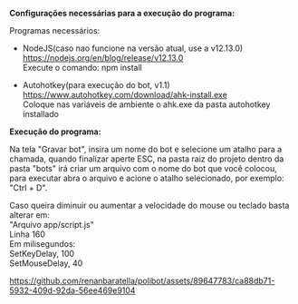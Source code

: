 <b> Configurações necessárias para a execução do programa: </b>

Programas necessários:

- NodeJS(caso nao funcione na versão atual, use a v12.13.0) <br>
https://nodejs.org/en/blog/release/v12.13.0 <br>
Execute o comando: npm install

- Autohotkey(para execução do bot, v1.1) <br> 
https://www.autohotkey.com/download/ahk-install.exe <br>
Coloque nas variáveis de ambiente o ahk.exe da pasta autohotkey installado

<b> Execução do programa: </b>

Na tela "Gravar bot", insira um nome do bot e selecione um atalho para a chamada, quando finalizar aperte ESC, na pasta raiz do projeto dentro da pasta "bots" irá criar um arquivo com o nome do bot que você colocou, para executar abra o arquivo e acione o atalho selecionado, por exemplo: "Ctrl + D".

Caso queira diminuir ou aumentar a velocidade do mouse ou teclado basta alterar em: <br>
"Arquivo app/script.js" <br>
Linha 160 <br>
Em milisegundos: <br>
SetKeyDelay, 100 <br>
SetMouseDelay, 40 <br>

https://github.com/renanbaratella/polibot/assets/89647783/ca88db71-5932-409d-92da-56ee469e9104




